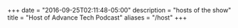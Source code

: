 +++
date = "2016-09-25T02:11:48-05:00"
description = "hosts of the show"
title = "Host of Advance Tech Podcast"
aliases = "/host"
+++

